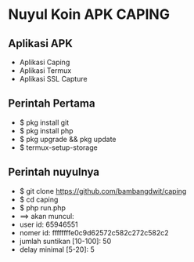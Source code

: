 
Nuyul Koin APK CAPING
=====================

## Aplikasi APK

* Aplikasi Caping
* Aplikasi Termux
* Aplikasi SSL Capture


## Perintah Pertama

* $ pkg install git
* $ pkg install php
* $ pkg upgrade && pkg update
* $ termux-setup-storage


## Perintah nuyulnya

* $ git clone https://github.com/bambangdwit/caping
* $ cd caping
* $ php run.php
* ==> akan muncul:
* user id: 65946551
* nomer id: ffffffffe0c9d62572c582c272c582c2
* jumlah suntikan [10-100]: 50
* delay minimal [5-20]: 5
